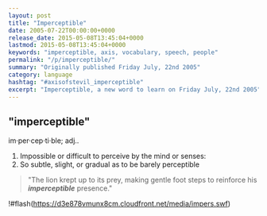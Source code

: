 ```yaml
---
layout: post
title: "Imperceptible"
date: 2005-07-22T00:00:00+0000
release_date: 2015-05-08T13:45:04+0000
lastmod: 2015-05-08T13:45:04+0000
keywords: "imperceptible, axis, vocabulary, speech, people"
permalink: "/p/imperceptible/"
summary: "Originally published Friday July, 22nd 2005"
category: language
hashtag: "#axisofstevil_imperceptible"
excerpt: "Imperceptible, a new word to learn on Friday July, 22nd 2005"
---
```


## "imperceptible" ##

im·per·cep·ti·ble; adj..

1. Impossible or difficult to perceive by the mind or senses:
2. So subtle, slight, or gradual as to be barely perceptible
 
> "The lion krept up to its prey, making gentle foot steps to reinforce his ***imperceptible*** presence."

!#flash(https://d3e878vmunx8cm.cloudfront.net/media/impers.swf)

